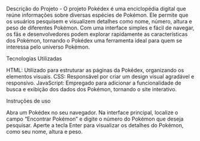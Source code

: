 Descrição do Projeto - O projeto Pokédex é uma enciclopédia digital que reúne informações sobre diversas espécies de Pokémon. Ele permite que os usuários pesquisem e visualizem detalhes como nome, número, altura e peso de diferentes Pokémon. Com uma interface simples e fácil de navegar, os fãs e desenvolvedores podem explorar rapidamente as características dos Pokémon, tornando o Pokédex uma ferramenta ideal para quem se interessa pelo universo Pokémon.

Tecnologias Utilizadas

HTML: Utilizado para estruturar as páginas da Pokédex, organizando os elementos visuais. CSS: Responsável por criar um design visual agradável e responsivo. JavaScript: Empregado para adicionar a funcionalidade de busca e exibição dos dados dos Pokémon, tornando o site interativo.

Instruções de uso

Abra um Pokédex no seu navegador. Na interface principal, localize o campo “Encontrar Pokémon” e digite o número do Pokémon que deseja pesquisar. Aperte a tecla Enter para visualizar os detalhes do Pokémon, como seu nome, altura e peso.
